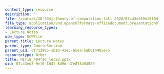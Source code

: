 ```yaml
---
content_type: resource
description: ''
file: /courses/18-404j-theory-of-computation-fall-2020/07c43ed59e19104f8d9dd7e873b04529_MIT18_404f20_lec23.pptx
file_type: application/vnd.openxmlformats-officedocument.presentationml.presentation
learning_resource_types:
- Lecture Notes
ocw_type: OCWFile
parent_title: Lecture Notes
parent_type: CourseSection
parent_uid: df711905-1b1b-43e5-65ea-6ab014405e75
resourcetype: Other
title: MIT18_404f20_lec23.pptx
uid: 07c43ed5-9e19-104f-8d9d-d7e873b04529
---
```

